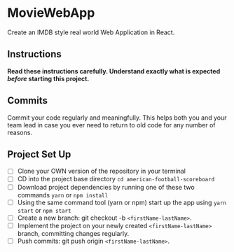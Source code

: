 # MovieWebApp

Create an IMDB style real world Web Application in React.

## Instructions

**Read these instructions carefully. Understand exactly what is expected _before_ starting this project.**

## Commits

Commit your code regularly and meaningfully. This helps both you and your team lead in case you ever need to return to old code for any number of reasons.

## Project Set Up

- [ ] Clone your OWN version of the repository in your terminal
- [ ] CD into the project base directory `cd american-football-scoreboard`
- [ ] Download project dependencies by running one of these two commands `yarn` or `npm install`
- [ ] Using the same command tool (yarn or npm) start up the app using `yarn start` or `npm start`
- [ ] Create a new branch: git checkout -b `<firstName-lastName>`.
- [ ] Implement the project on your newly created `<firstName-lastName>` branch, committing changes regularly.
- [ ] Push commits: git push origin `<firstName-lastName>`.